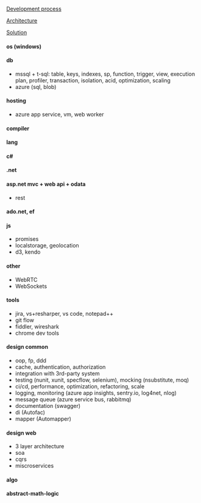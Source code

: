 [Development process](https://github.com/streamcode9/software-design/blob/master/development-process.md)

[Architecture](https://streamcode9.github.io/code/architecture.html)

[Solution](https://streamcode9.github.io/code/solution.html)

#### os (windows)
#### db
* mssql + t-sql: table, keys, indexes, sp, function, trigger, view, execution plan, profiler, transaction, isolation, acid, optimization, scaling
* azure (sql, blob)
#### hosting
* azure app service, vm, web worker
#### compiler
#### lang
#### c#
#### .net
#### asp.net mvc + web api + odata
* rest
#### ado.net, ef
#### js
* promises
* localstorage, geolocation
* d3, kendo
#### other
* WebRTC
* WebSockets
#### tools
* jira, vs+resharper, vs code, notepad++
* git flow
* fiddler, wireshark
* chrome dev tools
#### design common
* oop, fp, ddd
* cache, authentication, authorization
* integration with 3rd-party system
* testing (nunit, xunit, specflow, selenium), mocking (nsubstitute, moq)
* ci/cd, performance, optimization, refactoring, scale
* logging, monitoring (azure app insights, sentry.io, log4net, nlog)
* message queue (azure service bus, rabbitmq)
* documentation (swagger)
* di (Autofac)
* mapper (Automapper)
#### design web
* 3 layer architecture
* soa
* cqrs
* miscroservices
#### algo
#### abstract-math-logic
